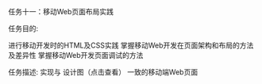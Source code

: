 任务十一：移动Web页面布局实践

任务目的:

进行移动开发时的HTML及CSS实践
掌握移动Web开发在页面架构和布局的方法及差异性
掌握移动Web开发页面调试的方法

任务描述:
实现与 设计图（点击查看） 一致的移动端Web页面
